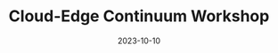 ---
layout: default
modal-id: 1
date: 2023-10-10
title: Cloud-Edge Continuum Workshop
img: CEC_Workshop_2023.png
alt: CEC Workshop 2023
project-date: October 2023
description: MORE INFORMATION - https://cec23.github.io/
---